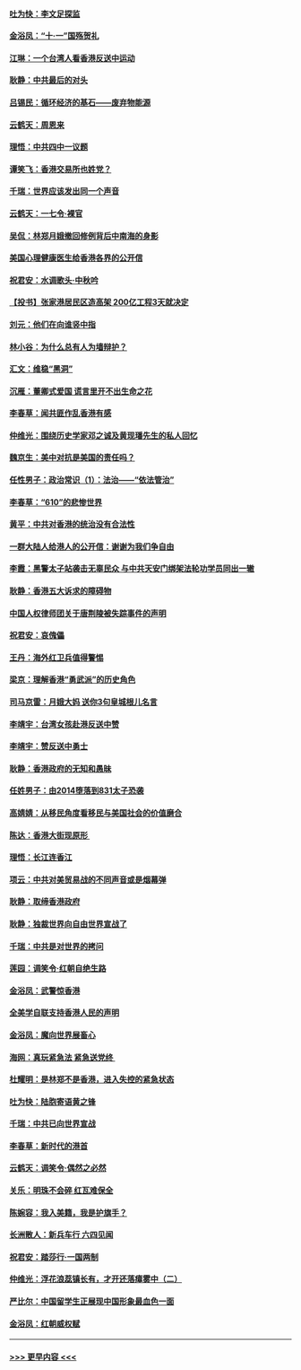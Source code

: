 #### [吐为快：李文足探监](../pages/nsc993/n11509622.md?t=09110355) 
#### [金浴凤：“十‧一”国殇贺礼](../pages/nsc993/n11509593.md?t=09110355) 
#### [江琳：一个台湾人看香港反送中运动](../pages/nsc993/n11509211.md?t=09110355) 
#### [耿静：中共最后的对头](../pages/nsc993/n11508308.md?t=09110355) 
#### [吕锡民：循环经济的基石——废弃物能源](../pages/nsc993/n11508212.md?t=09110355) 
#### [云鹤天：周恩来](../pages/nsc993/n11508055.md?t=09110355) 
#### [理悟：中共四中一议题](../pages/nsc993/n11507782.md?t=09110355) 
#### [谭笑飞：香港交易所也姓党？](../pages/nsc993/n11507753.md?t=09110355) 
#### [千瑞：世界应该发出同一个声音](../pages/nsc993/n11507290.md?t=09110355) 
#### [云鹤天：一七令‧裸官](../pages/nsc993/n11507177.md?t=09110355) 
#### [吴侃：林郑月娥撤回修例背后中南海的身影](../pages/nsc993/n11506876.md?t=09110355) 
#### [美国心理健康医生给香港各界的公开信](../pages/nsc993/n11506809.md?t=09110355) 
#### [祝君安：水调歌头‧中秋吟](../pages/nsc993/n11506758.md?t=09110355) 
#### [【投书】张家港居民区造高架 200亿工程3天就决定](../pages/nsc993/n11506682.md?t=09110355) 
#### [刘元：他们在向谁竖中指](../pages/nsc993/n11505384.md?t=09110355) 
#### [林小谷：为什么总有人为墙辩护？](../pages/nsc993/n11505226.md?t=09110355) 
#### [汇文：维稳“黑洞”](../pages/nsc993/n11504347.md?t=09110355) 
#### [沉雁：董卿式爱国 谎言里开不出生命之花](../pages/nsc993/n11503215.md?t=09110355) 
#### [李春草：闻共匪作乱香港有感](../pages/nsc993/n11503072.md?t=09110355) 
#### [仲维光：围绕历史学家邓之诚及黄现璠先生的私人回忆](../pages/nsc993/n11501330.md?t=09110355) 
#### [魏京生：美中对抗是美国的责任吗？](../pages/nsc993/n11500723.md?t=09110355) 
#### [任性男子：政治常识（1）：法治——“依法管治”](../pages/nsc993/n11500791.md?t=09110355) 
#### [李春草：“610”的悲惨世界](../pages/nsc993/n11501141.md?t=09110355) 
#### [黄平：中共对香港的统治没有合法性](../pages/nsc993/n11499473.md?t=09110355) 
#### [一群大陆人给港人的公开信：谢谢为我们争自由](../pages/nsc993/n11500402.md?t=09110355) 
#### [李霞：黑警太子站袭击无辜民众 与中共天安门绑架法轮功学员同出一辙](../pages/nsc993/n11499805.md?t=09110355) 
#### [耿静：香港五大诉求的障碍物](../pages/nsc993/n11497578.md?t=09110355) 
#### [中国人权律师团关于唐荆陵被失踪事件的声明](../pages/nsc993/n11500014.md?t=09110355) 
#### [祝君安：哀傀儡](../pages/nsc993/n11499776.md?t=09110355) 
#### [王丹：海外红卫兵值得警惕](../pages/nsc993/n11498138.md?t=09110355) 
#### [梁京：理解香港“勇武派”的历史角色](../pages/nsc993/n11498006.md?t=09110355) 
#### [司马京雷：月娥大妈  送你3句皇城根儿名言](../pages/nsc993/n11497885.md?t=09110355) 
#### [李靖宇：台湾女孩赴港反送中赞](../pages/nsc993/n11497721.md?t=09110355) 
#### [李靖宇：赞反送中勇士](../pages/nsc993/n11497452.md?t=09110355) 
#### [耿静：香港政府的无知和愚昧](../pages/nsc993/n11494238.md?t=09110355) 
#### [任姓男子：由2014堕落到831太子恐袭](../pages/nsc993/n11496683.md?t=09110355) 
#### [高婧婧：从移民角度看移民与美国社会的价值磨合](../pages/nsc993/n11495757.md?t=09110355) 
#### [陈达：香港大街现原形 ](../pages/nsc993/n11495441.md?t=09110355) 
#### [理悟：长江连香江](../pages/nsc993/n11495377.md?t=09110355) 
#### [项云：中共对美贸易战的不同声音或是烟幕弹](../pages/nsc993/n11494929.md?t=09110355) 
#### [耿静：取缔香港政府](../pages/nsc993/n11494218.md?t=09110355) 
#### [耿静：独裁世界向自由世界宣战了](../pages/nsc993/n11494190.md?t=09110355) 
#### [千瑞：中共是对世界的拷问](../pages/nsc993/n11493021.md?t=09110355) 
#### [莲园：调笑令‧红朝自绝生路](../pages/nsc993/n11493011.md?t=09110355) 
#### [金浴凤：武警惊香港](../pages/nsc993/n11492994.md?t=09110355) 
#### [全美学自联支持香港人民的声明](../pages/nsc993/n11492630.md?t=09110355) 
#### [金浴凤：魔向世界展畜心](../pages/nsc993/n11492599.md?t=09110355) 
#### [海网：真玩紧急法 紧急送党终 ](../pages/nsc993/n11492535.md?t=09110355) 
#### [杜耀明：是林郑不是香港，进入失控的紧急状态](../pages/nsc993/n11491420.md?t=09110355) 
#### [吐为快：陆胞寄语黄之锋](../pages/nsc993/n11491117.md?t=09110355) 
#### [千瑞：中共已向世界宣战](../pages/nsc993/n11490123.md?t=09110355) 
#### [李春草：新时代的港首](../pages/nsc993/n11489864.md?t=09110355) 
#### [云鹤天：调笑令·偶然之必然](../pages/nsc993/n11489701.md?t=09110355) 
#### [关乐：明珠不会碎 红瓦难保全](../pages/nsc993/n11489647.md?t=09110355) 
#### [陈婉容：我入美籍，我是护旗手？](../pages/nsc993/n11487908.md?t=09110355) 
#### [长洲散人：新兵车行 六四见闻](../pages/nsc993/n11487729.md?t=09110355) 
#### [祝君安：踏莎行‧一国两制](../pages/nsc993/n11487699.md?t=09110355) 
#### [仲维光：浮花浪蕊镇长有，才开还落瘴雾中（二）](../pages/nsc993/n11483286.md?t=09110355) 
#### [严比尔：中国留学生正展现中国形象最血色一面](../pages/nsc993/n11485145.md?t=09110355) 
#### [金浴凤：红朝威权赋](../pages/nsc993/n11485191.md?t=09110355) 

----
#### [ >>> 更早内容 <<< ](../indexes/nsc993-earlier.md)
